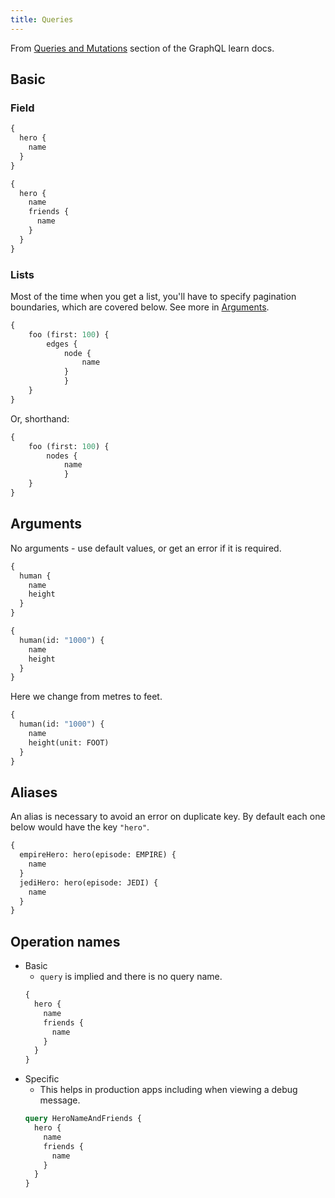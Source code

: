 ```yaml
---
title: Queries
---
```


From [Queries and Mutations](https://graphql.org/learn/queries/) section of the GraphQL learn docs.


## Basic

### Field

```graphql
{
  hero {
    name
  }
}
```

```graphql
{
  hero {
    name
    friends {
      name
    }
  }
}
```


### Lists

Most of the time when you get a list, you'll have to specify pagination boundaries, which are covered below. See more in [Arguments](#arguments).

```graphql
{
	foo (first: 100) {
		edges {
			node {
				name
			}
    		}
	}
}
```

Or, shorthand:

```graphql
{
	foo (first: 100) {
		nodes {
			name
    		}
	}
}
```



## Arguments

No arguments - use default values, or get an error if it is required.

```graphql
{
  human {
    name
    height
  }
}
```

```graphql
{
  human(id: "1000") {
    name
    height
  }
}
```

Here we change from metres to feet.

```graphql
{
  human(id: "1000") {
    name
    height(unit: FOOT)
  }
}
```


## Aliases

An alias is necessary to avoid an error on duplicate key. By default each one below would have the key `"hero"`.

```graphql
{
  empireHero: hero(episode: EMPIRE) {
    name
  }
  jediHero: hero(episode: JEDI) {
    name
  }
}
```


## Operation names

- Basic 
	- `query` is implied and there is no query name.
	```graphql
	{
	  hero {
		name
		friends {
		  name
		}
	  }
	}
	```
- Specific 
	- This helps in production apps including when viewing a debug message.
	```graphql
	query HeroNameAndFriends {
	  hero {
		name
		friends {
		  name
		}
	  }
	}
	```
